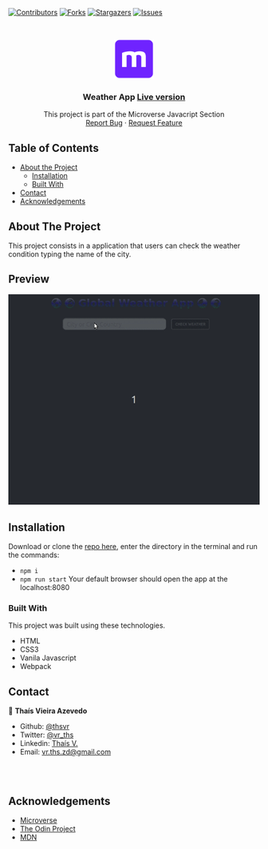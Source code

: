 [![Contributors][contributors-shield]][contributors-url]
[![Forks][forks-shield]][forks-url]
[![Stargazers][stars-shield]][stars-url]
[![Issues][issues-shield]][issues-url]

<!-- PROJECT LOGO -->

  <br/> 
  <p align="center"> 
  <a href="https://github.com/thsvr/weather-app"> 
  <img src="mLogo.png" alt="Logo" width="80" height="80"> 
  </a> 
  <h3 align="center">Weather App <a href='https://rawcdn.githack.com/thsvr/weather-app/e8cda20abb76e3e82408e7fe87afa26f723370a4/dist/index.html'> Live version</a></h3> 
  <p align="center"> This project is part of the Microverse Javacript Section 
  <br /> 
  <a href="https://github.com/thsvr/weather-app/issues">Report Bug</a> 
  · 
  <a href="https://github.comthsvr/weather-app/issues">Request Feature</a> 
  </p> 
  </p>

<!-- TABLE OF CONTENTS -->

## Table of Contents

- [About the Project](#about-the-project)
  - [Installation](#installation)
  - [Built With](#built-with)
- [Contact](#contact)
- [Acknowledgements](#acknowledgements)

<!-- ABOUT THE PROJECT -->

## About The Project

This project consists in a application that users can check the weather condition typing the name of the city.

## Preview

![](weather-app.gif)

<!-- ABOUT THE PROJECT -->

## Installation

Download or clone the [repo here](https://github.comthsvr/weather-app), enter the directory in the terminal and run the commands:

- `npm i`
- `npm run start`
  Your default browser should open the app at the localhost:8080

### Built With

This project was built using these technologies.

- HTML
- CSS3
- Vanila Javascript
- Webpack

<!-- CONTACT -->

## Contact

👤 **Thaís Vieira Azevedo**

- Github: [@thsvr](https://github.com/thsvr)
- Twitter: [@vr_ths](https://twitter.com/vr_ths)
- Linkedin: [Thaís V.](https://www.linkedin.com/in/vr-ths-zd/)
- Email: [vr.ths.zd@gmail.com](vr.ths.zd@gmail.com)

<br />
<br />

<!-- ACKNOWLEDGEMENTS -->

## Acknowledgements

- [Microverse](https://www.microverse.org/)
- [The Odin Project](https://www.theodinproject.com/)
- [MDN](https://developer.mozilla.org/en-US/docs/Web/JavaScript)

<!-- MARKDOWN LINKS & IMAGES -->
<!-- https://www.markdownguide.org/basic-syntax/#reference-style-links -->

[contributors-shield]: https://img.shields.io/github/contributors/thsvr/weather-appsvg?style=flat-square
[contributors-url]: https://github.com/thsvr/weather-app/graphs/contributors
[forks-shield]: https://img.shields.io/github/forks/thsvr/weather-app.svg?style=flat-square
[forks-url]: https://github.com/thsvr/weather-app/network/members
[stars-shield]: https://img.shields.io/github/stars/thsvr/weather-app.svg?style=flat-square
[stars-url]: https://github.com/thsvr/weather-app/stargazers
[issues-shield]: https://img.shields.io/github/issues/thsvr/weather-app.svg?style=flat-square
[issues-url]: https://github.com/thsvr/weather-app/tree/todolist
[product-screenshot]: img/screenshot.PNG
